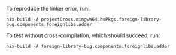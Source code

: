 To reproduce the linker error, run:

```
nix-build -A projectCross.mingwW64.hsPkgs.foreign-library-bug.components.foreignlibs.adder
```

To test without cross-compilation, which should succeed, run:

```
nix-build -A foreign-library-bug.components.foreignlibs.adder
```